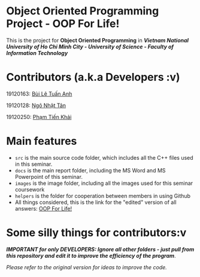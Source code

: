 # Object Oriented Programming Project - OOP For Life!

This is the project for **Object Oriented Programming** in ***Vietnam National University of Ho Chi Minh City - University of Science - Faculty of Information Technology***

# Contributors (a.k.a Developers :v)

19120163: [Bùi Lê Tuấn Anh](https://github.com/anthony2708)

19120128: [Ngô Nhật Tân](https://github.com/CWLick)

19120250: [Phạm Tiến Khải](https://github.com/khailqd81)

# Main features
- `src` is the main source code folder, which includes all the C++ files used in this seminar.
- `docs` is the main report folder, including the MS Word and MS Powerpoint of this seminar.
- `images` is the image folder, including all the images used for this seminar coursework
- `helpers` is the folder for cooperation between members in using Github
- All things considered, this is the link for the "edited" version of all answers: [OOP For Life!](https://docs.google.com/document/d/1pNIm-q0aODbO6CjbVEGMsJKVa-lifrHfjafC3VTjwNI/edit?usp=sharing)

# Some silly things for contributors:v
***IMPORTANT for only DEVELOPERS: Ignore all other folders -  just pull from this repository and edit it to improve the efficiency of the program***.

*Please refer to the original version for ideas to improve the code.*

